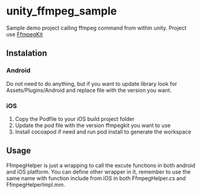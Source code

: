 # unity_ffmpeg_sample

Sample demo project calling ffmpeg command from within unity. Project use [FfmpegKit]( https://github.com/tanersener/ffmpeg-kit)

## Instalation

### Android
Do not need to do anything, but if you want to update library look for Assets/Plugins/Android and replace file with the version you want.

### iOS
1. Copy the Podfile to your iOS build project folder
2. Update the pod file with the version ffmpegkit you want to use
3. Install cocoapod if need and run pod install to generate the workspace

## Usage

FfmpegHelper is just a wrapping to call the excute functions in both android and iOS platform. You can define other wrapper in it, remember to use the same name with function include from iOS in both FfmpegHelper.cs and FfmpegHelperImpl.mm.
